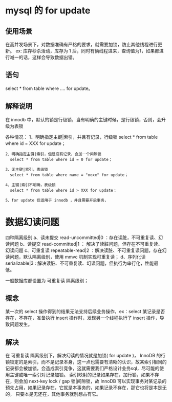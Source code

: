 # mysql 的 for update



## 使用场景
  在高并发场景下，对数据准确有严格的要求，就需要加锁，防止其他线程进行更新。
  ex: 库存秒杀活动，库存为 1 后，同时有俩线程进来，查询值为1，如果都进行减一的话，这样会导致数据出错。

## 语句
  select * from table where .... for update。

## 解释说明
  在 innodb 中，默认的锁是行级锁，当有明确的主键时候，是行级锁，否则，会升级为表锁

  各种情况：
    1、明确指定主键|索引，并且有记录，行级锁
      select * from table where id = XXX for update；

    2、明确指定主键|索引，但是没有记录，会加一个间隙锁
      select * from table where id = 0 for update；

    3、无主键|索引，表级锁
      select * from table where name = "ooxx" for update；      

    4、主键|索引不明确，表级锁
      select * from table where id > XXX for update；      

    5、for update 仅适用于 innodb ，并且需要开启事务，


# 数据幻读问题

  四种隔离级别
    a、读未提交 read-uncommitted|0 ：存在读脏，不可重复读、幻读问题
    b、读提交   read-committed|1   ： 解决了读脏问题，但存在不可重复读、幻读问题
    c、可重复读 repeatable-read|2  ：解决读脏、不可重复读问题，存在幻读问题，默认隔离级别，使用 mmvc 机制实现可重复读；
    d、序列化读 serializable|3 : 解决读脏、不可重复读、幻读问题，但执行为串行化，性能最低。

  一般数据库都设置为 可重复读 隔离级别；

## 概念
  某一次的 select 操作得到的结果无法支持后续业务操作，ex：select 某记录是否存在，不存在，准备执行 insert 操作时，发现另一个线程执行了 insert 操作，导致问题发生。

## 解决
  在 可重复读 隔离级别下，解决幻读的情况就是加锁( for update )，
  InnoDB 的行锁锁定的是索引，而不是记录本身，这一点也需要有清晰的认识，故某索引相同的记录都会被加锁，会造成索引竞争，这就需要我们严格设计业务sql，尽可能的使用主键或唯一索引对记录加锁。
  索引映射的记录如果存在，加行锁，如果不存在，则会加 next-key lock / gap 锁|间隙锁，故 InnoDB 可以实现事务对某记录的预先占用，如果记录存在，它就是本事务的，如果记录不存在，那它也将是本是无的，
  只要本是无还在，其他事务就别想占有它。